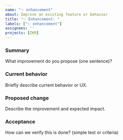 ```yaml
---
name: "✨ enhancement"
about: Improve an existing feature or behavior
title: "✨ Enhancement: "
labels: ["✨ enhancement"]
assignees: ''
projects: [ZKR]
---
```


### Summary
What improvement do you propose (one sentence)?

### Current behavior
Briefly describe current behavior or UX.

### Proposed change
Describe the improvement and expected impact.

### Acceptance
How can we verify this is done? (simple test or criteria)
